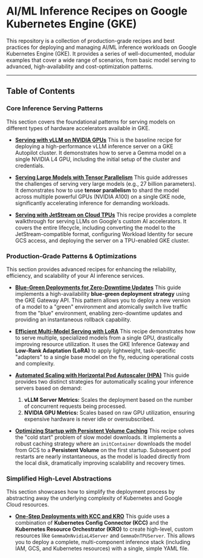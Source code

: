 # AI/ML Inference Recipes on Google Kubernetes Engine (GKE)

This repository is a collection of production-grade recipes and best practices for deploying and managing AI/ML inference workloads on Google Kubernetes Engine (GKE). It provides a series of well-documented, modular examples that cover a wide range of scenarios, from basic model serving to advanced, high-availability and cost-optimization patterns.

---

## Table of Contents

### Core Inference Serving Patterns

This section covers the foundational patterns for serving models on different types of hardware accelerators available in GKE.

-   **[Serving with vLLM on NVIDIA GPUs](./vllm-gpu/README.md)**
    This is the baseline recipe for deploying a high-performance vLLM inference server on a GKE Autopilot cluster. It demonstrates how to serve a Gemma model on a single NVIDIA L4 GPU, including the initial setup of the cluster and credentials.

-   **[Serving Large Models with Tensor Parallelism](./vllm-gpu/large-model/README.md)**
    This guide addresses the challenges of serving very large models (e.g., 27 billion parameters). It demonstrates how to use **tensor parallelism** to shard the model across multiple powerful GPUs (NVIDIA A100) on a single GKE node, significantly accelerating inference for demanding workloads.

-   **[Serving with JetStream on Cloud TPUs](./jetstream-tpu/README.md)**
    This recipe provides a complete walkthrough for serving LLMs on Google's custom AI accelerators. It covers the entire lifecycle, including converting the model to the JetStream-compatible format, configuring Workload Identity for secure GCS access, and deploying the server on a TPU-enabled GKE cluster.

### Production-Grade Patterns & Optimizations

This section provides advanced recipes for enhancing the reliability, efficiency, and scalability of your AI inference services.

-   **[Blue-Green Deployments for Zero-Downtime Updates](./blue-green/README.md)**
    This guide implements a high-availability **blue-green deployment strategy** using the GKE Gateway API. This pattern allows you to deploy a new version of a model to a "green" environment and atomically switch live traffic from the "blue" environment, enabling zero-downtime updates and providing an instantaneous rollback capability.

-   **[Efficient Multi-Model Serving with LoRA](./gateway/README.md)**
    This recipe demonstrates how to serve multiple, specialized models from a single GPU, drastically improving resource utilization. It uses the GKE Inference Gateway and **Low-Rank Adaptation (LoRA)** to apply lightweight, task-specific "adapters" to a single base model on the fly, reducing operational costs and complexity.

-   **[Automated Scaling with Horizontal Pod Autoscaler (HPA)](./vllm-gpu/hpa/README.md)**
    This guide provides two distinct strategies for automatically scaling your inference servers based on demand:
    1.  **vLLM Server Metrics:** Scales the deployment based on the number of concurrent requests being processed.
    2.  **NVIDIA GPU Metrics:** Scales based on raw GPU utilization, ensuring expensive hardware is never idle or oversubscribed.

-   **[Optimizing Startup with Persistent Volume Caching](./vllm-gpu/local-model/README.md)**
    This recipe solves the "cold start" problem of slow model downloads. It implements a robust caching strategy where an `initContainer` downloads the model from GCS to a **Persistent Volume** on the first startup. Subsequent pod restarts are nearly instantaneous, as the model is loaded directly from the local disk, dramatically improving scalability and recovery times.

### Simplified High-Level Abstractions

This section showcases how to simplify the deployment process by abstracting away the underlying complexity of Kubernetes and Google Cloud resources.

-   **[One-Step Deployments with KCC and KRO](./kcc-kro/README.md)**
    This guide uses a combination of **Kubernetes Config Connector (KCC)** and the **Kubernetes Resource Orchestrator (KRO)** to create high-level, custom resources like `GemmaOnNvidiaL4Server` and `GemmaOnTPUServer`. This allows you to deploy a complete, multi-component inference stack (including IAM, GCS, and Kubernetes resources) with a single, simple YAML file.